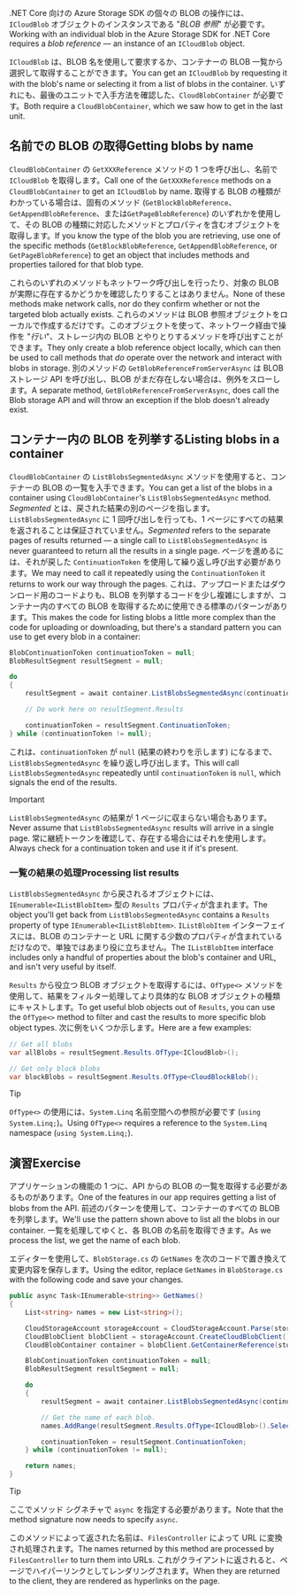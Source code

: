 <span data-ttu-id="97e4b-101">.NET Core 向けの Azure Storage SDK の個々の BLOB の操作には、`ICloudBlob` オブジェクトのインスタンスである "*BLOB 参照*" が必要です。</span><span class="sxs-lookup"><span data-stu-id="97e4b-101">Working with an individual blob in the Azure Storage SDK for .NET Core requires a *blob reference* &mdash; an instance of an `ICloudBlob` object.</span></span>

<span data-ttu-id="97e4b-102">`ICloudBlob` は、BLOB 名を使用して要求するか、コンテナーの BLOB 一覧から選択して取得することができます。</span><span class="sxs-lookup"><span data-stu-id="97e4b-102">You can get an `ICloudBlob` by requesting it with the blob's name or selecting it from a list of blobs in the container.</span></span> <span data-ttu-id="97e4b-103">いずれにも、最後のユニットで入手方法を確認した、`CloudBlobContainer` が必要です。</span><span class="sxs-lookup"><span data-stu-id="97e4b-103">Both require a `CloudBlobContainer`, which we saw how to get in the last unit.</span></span>

## <a name="getting-blobs-by-name"></a><span data-ttu-id="97e4b-104">名前での BLOB の取得</span><span class="sxs-lookup"><span data-stu-id="97e4b-104">Getting blobs by name</span></span>

<span data-ttu-id="97e4b-105">`CloudBlobContainer` の `GetXXXReference` メソッドの 1 つを呼び出し、名前で `ICloudBlob` を取得します。</span><span class="sxs-lookup"><span data-stu-id="97e4b-105">Call one of the `GetXXXReference` methods on a `CloudBlobContainer` to get an `ICloudBlob` by name.</span></span> <span data-ttu-id="97e4b-106">取得する BLOB の種類がわかっている場合は、固有のメソッド (`GetBlockBlobReference`、`GetAppendBlobReference`、または`GetPageBlobReference`) のいずれかを使用して、その BLOB の種類に対応したメソッドとプロパティを含むオブジェクトを取得します。</span><span class="sxs-lookup"><span data-stu-id="97e4b-106">If you know the type of the blob you are retrieving, use one of the specific methods (`GetBlockBlobReference`, `GetAppendBlobReference`, or `GetPageBlobReference`) to get an object that includes methods and properties tailored for that blob type.</span></span>

<span data-ttu-id="97e4b-107">これらのいずれのメソッドもネットワーク呼び出しを行ったり、対象の BLOB が実際に存在するかどうかを確認したりすることはありません。</span><span class="sxs-lookup"><span data-stu-id="97e4b-107">None of these methods make network calls, nor do they confirm whether or not the targeted blob actually exists.</span></span> <span data-ttu-id="97e4b-108">これらのメソッドは BLOB 参照オブジェクトをローカルで作成するだけです。このオブジェクトを使って、ネットワーク経由で操作を "*行い*"、ストレージ内の BLOB とやりとりするメソッドを呼び出すことができます。</span><span class="sxs-lookup"><span data-stu-id="97e4b-108">They only create a blob reference object locally, which can then be used to call methods that *do* operate over the network and interact with blobs in storage.</span></span> <span data-ttu-id="97e4b-109">別のメソッドの `GetBlobReferenceFromServerAsync` は BLOB ストレージ API を呼び出し、BLOB がまだ存在しない場合は、例外をスローします。</span><span class="sxs-lookup"><span data-stu-id="97e4b-109">A separate method, `GetBlobReferenceFromServerAsync`, does call the Blob storage API and will throw an exception if the blob doesn't already exist.</span></span>

## <a name="listing-blobs-in-a-container"></a><span data-ttu-id="97e4b-110">コンテナー内の BLOB を列挙する</span><span class="sxs-lookup"><span data-stu-id="97e4b-110">Listing blobs in a container</span></span>

<span data-ttu-id="97e4b-111">`CloudBlobContainer` の `ListBlobsSegmentedAsync` メソッドを使用すると、コンテナーの BLOB の一覧を入手できます。</span><span class="sxs-lookup"><span data-stu-id="97e4b-111">You can get a list of the blobs in a container using `CloudBlobContainer`'s `ListBlobsSegmentedAsync` method.</span></span> <span data-ttu-id="97e4b-112">*Segmented* とは、戻された結果の別のページを指します。`ListBlobsSegmentedAsync` に 1 回呼び出しを行っても、1 ページにすべての結果を返されることは保証されていません。</span><span class="sxs-lookup"><span data-stu-id="97e4b-112">*Segmented* refers to the separate pages of results returned &mdash; a single call to `ListBlobsSegmentedAsync` is never guaranteed to return all the results in a single page.</span></span> <span data-ttu-id="97e4b-113">ページを進めるには、それが戻した `ContinuationToken` を使用して繰り返し呼び出す必要があります。</span><span class="sxs-lookup"><span data-stu-id="97e4b-113">We may need to call it repeatedly using the `ContinuationToken` it returns to work our way through the pages.</span></span> <span data-ttu-id="97e4b-114">これは、アップロードまたはダウンロード用のコードよりも、BLOB を列挙するコードを少し複雑にしますが、コンテナー内のすべての BLOB を取得するために使用できる標準のパターンがあります。</span><span class="sxs-lookup"><span data-stu-id="97e4b-114">This makes the code for listing blobs a little more complex than the code for uploading or downloading, but there's a standard pattern you can use to get every blob in a container:</span></span>

```csharp
BlobContinuationToken continuationToken = null;
BlobResultSegment resultSegment = null;

do
{
    resultSegment = await container.ListBlobsSegmentedAsync(continuationToken);

    // Do work here on resultSegment.Results

    continuationToken = resultSegment.ContinuationToken;
} while (continuationToken != null);
```

<span data-ttu-id="97e4b-115">これは、`continuationToken` が `null` (結果の終わりを示します) になるまで、`ListBlobsSegmentedAsync` を繰り返し呼び出します。</span><span class="sxs-lookup"><span data-stu-id="97e4b-115">This will call `ListBlobsSegmentedAsync` repeatedly until `continuationToken` is `null`, which signals the end of the results.</span></span>

> [!IMPORTANT]
> <span data-ttu-id="97e4b-116">`ListBlobsSegmentedAsync` の結果が 1 ページに収まらない場合もあります。</span><span class="sxs-lookup"><span data-stu-id="97e4b-116">Never assume that `ListBlobsSegmentedAsync` results will arrive in a single page.</span></span> <span data-ttu-id="97e4b-117">常に継続トークンを確認して、存在する場合にはそれを使用します。</span><span class="sxs-lookup"><span data-stu-id="97e4b-117">Always check for a continuation token and use it if it's present.</span></span>

### <a name="processing-list-results"></a><span data-ttu-id="97e4b-118">一覧の結果の処理</span><span class="sxs-lookup"><span data-stu-id="97e4b-118">Processing list results</span></span>

<span data-ttu-id="97e4b-119">`ListBlobsSegmentedAsync` から戻されるオブジェクトには、`IEnumerable<IListBlobItem>` 型の `Results` プロパティが含まれます。</span><span class="sxs-lookup"><span data-stu-id="97e4b-119">The object you'll get back from `ListBlobsSegmentedAsync` contains a `Results` property of type `IEnumerable<IListBlobItem>`.</span></span> <span data-ttu-id="97e4b-120">`IListBlobItem` インターフェイスには、BLOB のコンテナーと URL に関する少数のプロパティが含まれているだけなので、単独ではあまり役に立ちません。</span><span class="sxs-lookup"><span data-stu-id="97e4b-120">The `IListBlobItem` interface includes only a handful of properties about the blob's container and URL, and isn't very useful by itself.</span></span>

<span data-ttu-id="97e4b-121">`Results` から役立つ BLOB オブジェクトを取得するには、`OfType<>` メソッドを使用して、結果をフィルター処理してより具体的な BLOB オブジェクトの種類にキャストします。</span><span class="sxs-lookup"><span data-stu-id="97e4b-121">To get useful blob objects out of `Results`, you can use the `OfType<>` method to filter and cast the results to more specific blob object types.</span></span> <span data-ttu-id="97e4b-122">次に例をいくつか示します。</span><span class="sxs-lookup"><span data-stu-id="97e4b-122">Here are a few examples:</span></span>

```csharp
// Get all blobs
var allBlobs = resultSegment.Results.OfType<ICloudBlob>();

// Get only block blobs
var blockBlobs = resultSegment.Results.OfType<CloudBlockBlob();
```

> [!TIP]
> <span data-ttu-id="97e4b-123">`OfType<>` の使用には、`System.Linq` 名前空間への参照が必要です (`using System.Linq;`)。</span><span class="sxs-lookup"><span data-stu-id="97e4b-123">Using `OfType<>` requires a reference to the `System.Linq` namespace (`using System.Linq;`).</span></span>

## <a name="exercise"></a><span data-ttu-id="97e4b-124">演習</span><span class="sxs-lookup"><span data-stu-id="97e4b-124">Exercise</span></span>

<span data-ttu-id="97e4b-125">アプリケーションの機能の 1 つに、API からの BLOB の一覧を取得する必要があるものがあります。</span><span class="sxs-lookup"><span data-stu-id="97e4b-125">One of the features in our app requires getting a list of blobs from the API.</span></span> <span data-ttu-id="97e4b-126">前述のパターンを使用して、コンテナーのすべての BLOB を列挙します。</span><span class="sxs-lookup"><span data-stu-id="97e4b-126">We'll use the pattern shown above to list all the blobs in our container.</span></span> <span data-ttu-id="97e4b-127">一覧を処理してゆくと、各 BLOB の名前を取得できます。</span><span class="sxs-lookup"><span data-stu-id="97e4b-127">As we process the list, we get the name of each blob.</span></span>

<span data-ttu-id="97e4b-128">エディターを使用して、`BlobStorage.cs` の `GetNames` を次のコードで置き換えて変更内容を保存します。</span><span class="sxs-lookup"><span data-stu-id="97e4b-128">Using the editor, replace `GetNames` in `BlobStorage.cs` with the following code and save your changes.</span></span>

```csharp
public async Task<IEnumerable<string>> GetNames()
{
    List<string> names = new List<string>();

    CloudStorageAccount storageAccount = CloudStorageAccount.Parse(storageConfig.ConnectionString);
    CloudBlobClient blobClient = storageAccount.CreateCloudBlobClient();
    CloudBlobContainer container = blobClient.GetContainerReference(storageConfig.FileContainerName);

    BlobContinuationToken continuationToken = null;
    BlobResultSegment resultSegment = null;

    do
    {
        resultSegment = await container.ListBlobsSegmentedAsync(continuationToken);

        // Get the name of each blob.
        names.AddRange(resultSegment.Results.OfType<ICloudBlob>().Select(b => b.Name));

        continuationToken = resultSegment.ContinuationToken;
    } while (continuationToken != null);

    return names;
}
```

> [!TIP]
> <span data-ttu-id="97e4b-129">ここでメソッド シグネチャで `async` を指定する必要があります。</span><span class="sxs-lookup"><span data-stu-id="97e4b-129">Note that the method signature now needs to specify `async`.</span></span>

<span data-ttu-id="97e4b-130">このメソッドによって返された名前は、`FilesController` によって URL に変換され処理されます。</span><span class="sxs-lookup"><span data-stu-id="97e4b-130">The names returned by this method are processed by `FilesController` to turn them into URLs.</span></span> <span data-ttu-id="97e4b-131">これがクライアントに返されると、ページでハイパーリンクとしてレンダリングされます。</span><span class="sxs-lookup"><span data-stu-id="97e4b-131">When they are returned to the client, they are rendered as hyperlinks on the page.</span></span>
